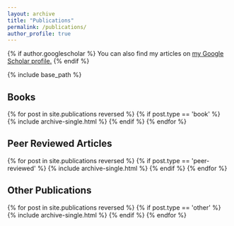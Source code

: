 ```yaml
---
layout: archive
title: "Publications"
permalink: /publications/
author_profile: true
---
```


{% if author.googlescholar %}
  You can also find my articles on <u><a href="{{author.googlescholar}}">my Google Scholar profile</a>.</u>
{% endif %}

{% include base_path %}

<h2>Books</h2>

{% for post in site.publications reversed %}
{% if post.type == 'book' %}
  {% include archive-single.html %}
{% endif %}
{% endfor %}

<h2>Peer Reviewed Articles</h2>

{% for post in site.publications reversed %}
{% if post.type == 'peer-reviewed' %}
  {% include archive-single.html %}
{% endif %}
{% endfor %}

<h2>Other Publications</h2>

{% for post in site.publications reversed %}
{% if post.type == 'other' %}
  {% include archive-single.html %}
{% endif %}
{% endfor %}

